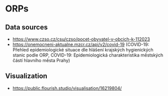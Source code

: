 # ORPs

## Data sources
- https://www.czso.cz/csu/czso/pocet-obyvatel-v-obcich-k-112023
- https://onemocneni-aktualne.mzcr.cz/api/v2/covid-19 (COVID-19: Přehled epidemiologické situace dle hlášení krajských hygienických stanic podle ORP, COVID-19: Epidemiologická charakteristika městských částí hlavního města Prahy)

## Visualization
- https://public.flourish.studio/visualisation/16219804/

